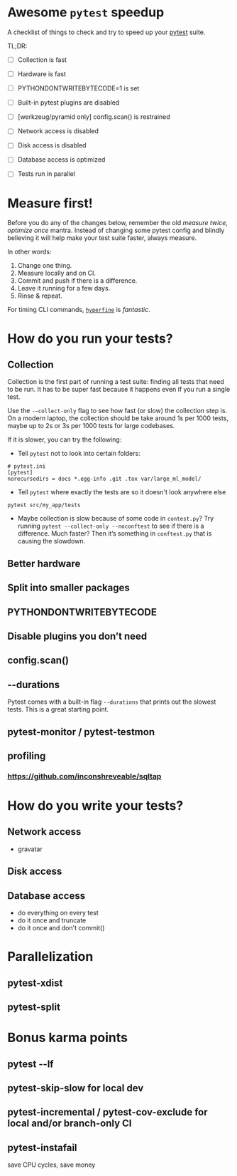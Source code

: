# Awesome `pytest` speedup

A checklist of things to check and try to speed up your [pytest](https://pypi.org/project/pytest/) suite.

TL;DR:

* [ ] Collection is fast
* [ ] Hardware is fast
* [ ] PYTHONDONTWRITEBYTECODE=1 is set
* [ ] Built-in pytest plugins are disabled
* [ ] [werkzeug/pyramid only] config.scan() is restrained
* [ ] Network access is disabled
* [ ] Disk access is disabled
* [ ] Database access is optimized
* [ ] Tests run in parallel


# Measure first!

Before you do any of the changes below, remember the old *measure twice, optimize once* mantra. Instead of changing some pytest config and blindly believing it will help make your test suite faster, always measure.

In other words:
1. Change one thing.
2. Measure locally and on CI.
3. Commit and push if there is a difference.
4. Leave it running for a few days.
5. Rinse & repeat.

For timing CLI commands, [`hyperfine`](https://github.com/sharkdp/hyperfine) is *fantastic*.

# How do you run your tests?

## Collection

Collection is the first part of running a test suite: finding all tests that need to be run. It has to be super fast because it happens even if you run a single test.

Use the `-—collect-only` flag to see how fast (or slow) the collection step is. On a modern laptop, the collection should be take around 1s per 1000 tests, maybe up to 2s or 3s per 1000 tests for large codebases.

If it is slower, you can try the following:

* Tell `pytest` not to look into certain folders:

```
# pytest.ini
[pytest]
norecursedirs = docs *.egg-info .git .tox var/large_ml_model/
```

* Tell `pytest` where exactly the tests are so it doesn't look anywhere else

```
pytest src/my_app/tests
```

* Maybe collection is slow because of some code in `contest.py`? Try running `pytest --collect-only --noconftest` to see if there is a difference. Much faster? Then it’s something in `conftest.py` that is causing the slowdown.


## Better hardware

## Split into smaller packages

## PYTHONDONTWRITEBYTECODE

## Disable plugins you don’t need

## config.scan()


## --durations

Pytest comes with a built-in flag `--durations` that prints out the slowest tests. This is a great starting point.

## pytest-monitor / pytest-testmon

## profiling

###

### https://github.com/inconshreveable/sqltap


# How do you write your tests?

## Network access

- gravatar

## Disk access


## Database access

* do everything on every test
* do it once and truncate
* do it once and don't commit()

# Parallelization 

## pytest-xdist

## pytest-split


# Bonus karma points

## pytest --lf

## pytest-skip-slow for local dev

## pytest-incremental / pytest-cov-exclude for local and/or branch-only CI

## pytest-instafail

save CPU cycles, save money
